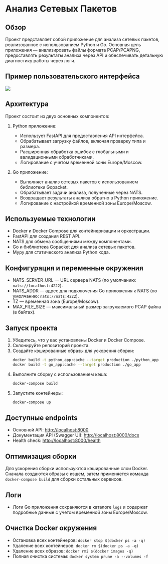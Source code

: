 # Анализ Сетевых Пакетов

## Обзор

Проект представляет собой приложение для анализа сетевых пакетов, реализованное с использованием Python и Go. Основная цель приложения — анализировать файлы формата PCAP/PCAPNG, предоставлять результаты анализа через API и обеспечивать детальную диагностику работы через логи.

## Пример пользовательского интерфейса

![](example_ui/animation.gif)

## Архитектура

Проект состоит из двух основных компонентов:

1. Python приложение:
   - Использует FastAPI для предоставления API интерфейса.
   - Обрабатывает загрузку файлов, включая проверку типа и размера.
   - Расширенная обработка ошибок с глобальными и валидационными обработчиками.
   - Логирование с учетом временной зоны Europe/Moscow.

2. Go приложение:
   - Выполняет анализ сетевых пакетов с использованием библиотеки Gopacket.
   - Обрабатывает задачи анализа, полученные через NATS.
   - Возвращает результаты анализа обратно в Python приложение.
   - Логирование с настройкой временной зоны Europe/Moscow.

## Используемые технологии

- Docker и Docker Compose для контейнеризации и оркестрации.
- FastAPI для создания REST API.
- NATS для обмена сообщениями между компонентами.
- Go и библиотека Gopacket для анализа сетевых пакетов.
- Mypy для статического анализа Python кода.

## Конфигурация и переменные окружения

- NATS_SERVER_URL — URL сервера NATS (по умолчанию: `nats://localhost:4222`).
- NATS_ADDR — адрес для подключения Go приложения к NATS (по умолчанию: `nats://nats:4222`).
- TZ — временная зона (Europe/Moscow).
- MAX_FILE_SIZE — максимальный размер загружаемого PCAP файла (в байтах).

## Запуск проекта

1. Убедитесь, что у вас установлены Docker и Docker Compose.
2. Склонируйте репозиторий проекта.
3. Создайте кэшированные образы для ускорения сборки:
   ```bash
   docker build -t python_app:cache --target production ./python_app
   docker build -t go_app:cache --target production ./go_app
   ```
4. Выполните сборку с использованием кэша:
   ```bash
   docker-compose build
   ```
5. Запустите контейнеры:
   ```bash
   docker-compose up
   ```

## Доступные endpoints

- Основной API: [http://localhost:8000](http://localhost:8000)
- Документация API (Swagger UI): [http://localhost:8000/docs](http://localhost:8000/docs)
- Health check: [http://localhost:8000/health](http://localhost:8000/health)

## Оптимизация сборки

Для ускорения сборки используются кэшированные слои Docker. Сначала создаются образы с кэшем, затем применяется команда `docker-compose build` для сборки остальных сервисов.

## Логи

- Логи Go приложения сохраняются в каталоге `logs` и содержат подробные данные с учетом временной зоны Europe/Moscow.

## Очистка Docker окружения

- Остановка всех контейнеров: `docker stop $(docker ps -a -q)`
- Удаление всех контейнеров: `docker rm $(docker ps -a -q)`
- Удаление всех образов: `docker rmi $(docker images -q)`
- Полная очистка системы: `docker system prune -a --volumes -f`
